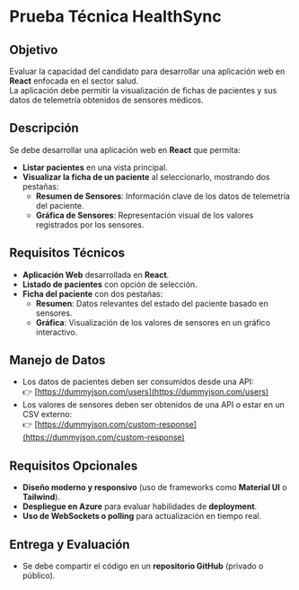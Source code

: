 # Prueba Técnica HealthSync

## Objetivo
Evaluar la capacidad del candidato para desarrollar una aplicación web en **React** enfocada en el sector salud.  
La aplicación debe permitir la visualización de fichas de pacientes y sus datos de telemetría obtenidos de sensores médicos.

## Descripción
Se debe desarrollar una aplicación web en **React** que permita:

- **Listar pacientes** en una vista principal.
- **Visualizar la ficha de un paciente** al seleccionarlo, mostrando dos pestañas:
  - **Resumen de Sensores**: Información clave de los datos de telemetría del paciente.
  - **Gráfica de Sensores**: Representación visual de los valores registrados por los sensores.

## Requisitos Técnicos
- **Aplicación Web** desarrollada en **React**.
- **Listado de pacientes** con opción de selección.
- **Ficha del paciente** con dos pestañas:
  - **Resumen**: Datos relevantes del estado del paciente basado en sensores.
  - **Gráfica**: Visualización de los valores de sensores en un gráfico interactivo.

## Manejo de Datos
- Los datos de pacientes deben ser consumidos desde una API:  
  👉 [https://dummyjson.com/users](https://dummyjson.com/users)
- Los valores de sensores deben ser obtenidos de una API o estar en un CSV externo:  
  👉 [https://dummyjson.com/custom-response](https://dummyjson.com/custom-response)

## Requisitos Opcionales
- **Diseño moderno y responsivo** (uso de frameworks como **Material UI** o **Tailwind**).
- **Despliegue en Azure** para evaluar habilidades de **deployment**.
- **Uso de WebSockets o polling** para actualización en tiempo real.

## Entrega y Evaluación
- Se debe compartir el código en un **repositorio GitHub** (privado o público).